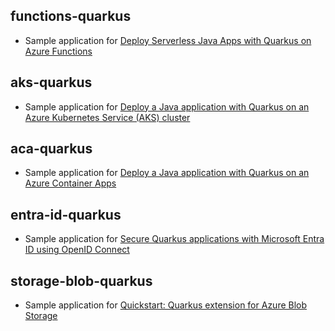 ## functions-quarkus

- Sample application for [Deploy Serverless Java Apps with Quarkus on Azure Functions](https://learn.microsoft.com/en-us/azure/azure-functions/functions-create-first-quarkus)

## aks-quarkus

- Sample application for [Deploy a Java application with Quarkus on an Azure Kubernetes Service (AKS) cluster](https://learn.microsoft.com/en-us/azure/aks/howto-deploy-java-quarkus-app)

## aca-quarkus

- Sample application for [Deploy a Java application with Quarkus on an Azure Container Apps](https://learn.microsoft.com/azure/developer/java/ee/deploy-java-quarkus-app)

## entra-id-quarkus

- Sample application for [Secure Quarkus applications with Microsoft Entra ID using OpenID Connect](https://learn.microsoft.com/azure/developer/java/ee/quarkus-with-microsoft-entra-id)

## storage-blob-quarkus

- Sample application for [Quickstart: Quarkus extension for Azure Blob Storage](https://learn.microsoft.com/azure/storage/blobs/storage-quickstart-blobs-java-quarkus)
